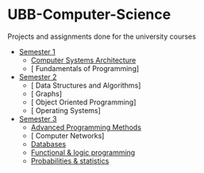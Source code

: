 # UBB-Computer-Science
Projects and assignments done for the university courses

* [Semester 1](Semester1/)
    * [ Computer Systems Architecture](Semester1/ASC)
    * [ Fundamentals of Programming]
* [Semester 2](Semester2/)
    * [ Data Structures and Algorithms]
    * [ Graphs]
    * [ Object Oriented Programming]
    * [ Operating Systems]
* [Semester 3](Semester3/)
    * [ Advanced Programming Methods](Semester3/Advanced%20programming%20methods)
    * [ Computer Networks]
    * [ Databases](Semester3/Databases/lab1)
    * [ Functional & logic programming](Semester3/Functional%20%26%20programming%20language)
    * [ Probabilities & statistics](Semester3/Probabilities%20and%20statistics)
